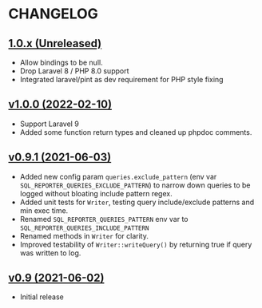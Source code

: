# CHANGELOG

## [1.0.x (Unreleased)](https://github.com/onlime/laravel-sql-reporter/compare/v1.0.0...main)

- Allow bindings to be null.
- Drop Laravel 8 / PHP 8.0 support
- Integrated laravel/pint as dev requirement for PHP style fixing

## [v1.0.0 (2022-02-10)](https://github.com/onlime/laravel-sql-reporter/releases/tag/compare/v0.9.1...v1.0.0)

- Support Laravel 9
- Added some function return types and cleaned up phpdoc comments.

## [v0.9.1 (2021-06-03)](https://github.com/onlime/laravel-sql-reporter/releases/tag/compare/v0.9...v0.9.1)

- Added new config param `queries.exclude_pattern` (env var `SQL_REPORTER_QUERIES_EXCLUDE_PATTERN`) to narrow down queries to be logged without bloating include pattern regex.
- Added unit tests for `Writer`, testing query include/exclude patterns and min exec time.
- Renamed `SQL_REPORTER_QUERIES_PATTERN` env var to `SQL_REPORTER_QUERIES_INCLUDE_PATTERN`
- Renamed methods in `Writer` for clarity.
- Improved testability of `Writer::writeQuery()` by returning true if query was written to log.

## [v0.9 (2021-06-02)](https://github.com/onlime/laravel-sql-reporter/releases/tag/v0.9)

- Initial release

